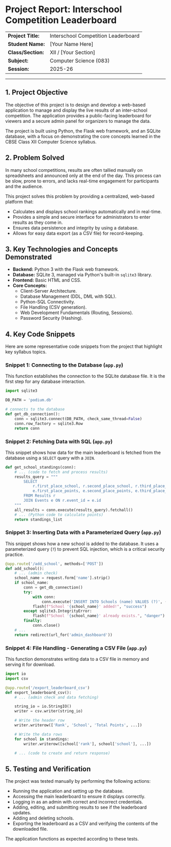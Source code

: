 # Project Report: Interschool Competition Leaderboard

| | |
| :--- | :--- |
| **Project Title:** | Interschool Competition Leaderboard |
| **Student Name:** | [Your Name Here] |
| **Class/Section:** | XII / [Your Section] |
| **Subject:** | Computer Science (083) |
| **Session:** | 2025-26 |

---

## 1. Project Objective

The objective of this project is to design and develop a web-based application to manage and display the live results of an inter-school competition. The application provides a public-facing leaderboard for viewers and a secure admin panel for organizers to manage the data.

The project is built using Python, the Flask web framework, and an SQLite database, with a focus on demonstrating the core concepts learned in the CBSE Class XII Computer Science syllabus.

## 2. Problem Solved

In many school competitions, results are often tallied manually on spreadsheets and announced only at the end of the day. This process can be slow, prone to errors, and lacks real-time engagement for participants and the audience.

This project solves this problem by providing a centralized, web-based platform that:
*   Calculates and displays school rankings automatically and in real-time.
*   Provides a simple and secure interface for administrators to enter results as they come in.
*   Ensures data persistence and integrity by using a database.
*   Allows for easy data export (as a CSV file) for record-keeping.

## 3. Key Technologies and Concepts Demonstrated

*   **Backend:** Python 3 with the Flask web framework.
*   **Database:** SQLite 3, managed via Python's built-in `sqlite3` library.
*   **Frontend:** Basic HTML and CSS.
*   **Core Concepts:**
    *   Client-Server Architecture.
    *   Database Management (DDL, DML with SQL).
    *   Python-SQL Connectivity.
    *   File Handling (CSV generation).
    *   Web Development Fundamentals (Routing, Sessions).
    *   Password Security (Hashing).

## 4. Key Code Snippets

Here are some representative code snippets from the project that highlight key syllabus topics.

### Snippet 1: Connecting to the Database (`app.py`)

This function establishes the connection to the SQLite database file. It is the first step for any database interaction.

```python
import sqlite3

DB_PATH = 'podium.db'

# connects to the database
def get_db_connection():
    conn = sqlite3.connect(DB_PATH, check_same_thread=False)
    conn.row_factory = sqlite3.Row
    return conn
```

### Snippet 2: Fetching Data with SQL (`app.py`)

This snippet shows how data for the main leaderboard is fetched from the database using a `SELECT` query with a `JOIN`.

```python
def get_school_standings(conn):
    # ... (code to fetch and process results)
    results_query = """
        SELECT
            r.first_place_school, r.second_place_school, r.third_place_school,
            e.first_place_points, e.second_place_points, e.third_place_points
        FROM Results r
        JOIN Events e ON r.event_id = e.id
    """
    all_results = conn.execute(results_query).fetchall()
    # ... (Python code to calculate points)
    return standings_list
```

### Snippet 3: Inserting Data with a Parameterized Query (`app.py`)

This snippet shows how a new school is added to the database. It uses a parameterized query (`?`) to prevent SQL injection, which is a critical security practice.

```python
@app.route('/add_school', methods=['POST'])
def add_school():
    # ... (admin check)
    school_name = request.form['name'].strip()
    if school_name:
        conn = get_db_connection()
        try:
            with conn:
                conn.execute('INSERT INTO Schools (name) VALUES (?)', (school_name,))
            flash(f"School '{school_name}' added!", "success")
        except sqlite3.IntegrityError:
            flash(f"School '{school_name}' already exists.", "danger")
        finally:
            conn.close()
    # ...
    return redirect(url_for('admin_dashboard'))
```

### Snippet 4: File Handling - Generating a CSV File (`app.py`)

This function demonstrates writing data to a CSV file in memory and serving it for download.

```python
import io
import csv

@app.route('/export_leaderboard_csv')
def export_leaderboard_csv():
    # ... (admin check and data fetching)

    string_io = io.StringIO()
    writer = csv.writer(string_io)

    # Write the header row
    writer.writerow(['Rank', 'School', 'Total Points', ...])

    # Write the data rows
    for school in standings:
        writer.writerow([school['rank'], school['school'], ...])

    # ... (code to create and return response)
```

## 5. Testing and Verification

The project was tested manually by performing the following actions:
*   Running the application and setting up the database.
*   Accessing the main leaderboard to ensure it displays correctly.
*   Logging in as an admin with correct and incorrect credentials.
*   Adding, editing, and submitting results to see if the leaderboard updates.
*   Adding and deleting schools.
*   Exporting the leaderboard as a CSV and verifying the contents of the downloaded file.

The application functions as expected according to these tests.
